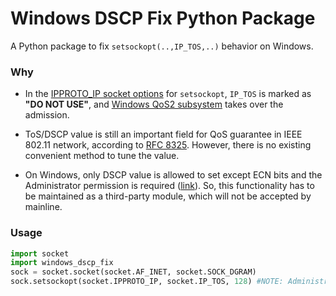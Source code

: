 # Windows DSCP Fix Python Package

A Python package to fix `setsockopt(..,IP_TOS,..)` behavior on Windows.

### Why

- In the [IPPROTO_IP socket options](https://learn.microsoft.com/en-us/windows/win32/winsock/ipproto-ip-socket-options) for `setsockopt`, `IP_TOS` is marked as **"DO NOT USE"**, and [Windows QoS2 subsystem](https://learn.microsoft.com/en-us/previous-versions/windows/desktop/qos/introduction-to-qos2--qwave-) takes over the admission.

- ToS/DSCP value is still an important field for QoS guarantee in IEEE 802.11 network, according to [RFC 8325](https://www.rfc-editor.org/rfc/rfc8325). However, there is no existing convenient method to tune the value.

- On Windows, only DSCP value is allowed to set except ECN bits and the Administrator permission is required ([link](https://learn.microsoft.com/en-us/windows/win32/api/qos2/nf-qos2-qossetflow)). So, this functionality has to be maintained as a third-party module, which will not be accepted by mainline.

### Usage

```python
import socket
import windows_dscp_fix
sock = socket.socket(socket.AF_INET, socket.SOCK_DGRAM)
sock.setsockopt(socket.IPPROTO_IP, socket.IP_TOS, 128) #NOTE: Administrator permission required
```